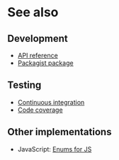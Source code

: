 # See also

## Development
- [API reference](https://cedx.github.io/enum.php/api)
- [Packagist package](https://packagist.org/packages/cedx/enum)

## Testing
- [Continuous integration](https://travis-ci.org/cedx/enum.php)
- [Code coverage](https://coveralls.io/github/cedx/enum.php)

## Other implementations
- JavaScript: [Enums for JS](https://cedx.github.io/enum.js)
